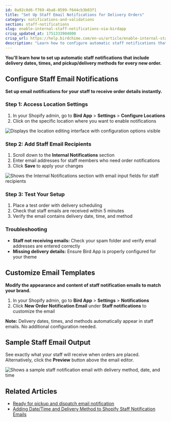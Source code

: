 ```yaml
---
id: 0a92c8d6-f769-4ba8-8599-f644cb3b03f1
title: "Set Up Staff Email Notifications for Delivery Orders"
category: notifications-and-validations
section: staff-notifications
slug: enable-internal-staff-notifications-via-birdapp
crisp_updated_at: 1751333904000
crisp_url: https://help.birdchime.com/en-us/article/enable-internal-staff-notifications-via-birdapp-1kp1gtc/
description: "Learn how to configure automatic staff notifications that include customer delivery dates, times, and pickup/delivery methods. Keep your team informed about every order with email notification system."
---
```


**You'll learn how to set up automatic staff notifications that include delivery dates, times, and pickup/delivery methods for every new order.**

## Configure Staff Email Notifications

**Set up email notifications for your staff to receive order details instantly.**

### Step 1: Access Location Settings

1. In your Shopify admin, go to **Bird App** > **Settings** > **Configure Locations**
2. Click on the specific location where you want to enable notifications

![Displays the location editing interface with configuration options visible](https://storage.crisp.chat/users/helpdesk/website/ca826b447482b000/image_5n46gl.png)

### Step 2: Add Staff Email Recipients

1. Scroll down to the **Internal Notifications** section
2. Enter email addresses for staff members who need order notifications
3. Click **Save** to apply your changes

![Shows the Internal Notifications section with email input fields for staff recipients](https://storage.crisp.chat/users/helpdesk/website/ca826b447482b000/image_1yq8c4.png)

### Step 3: Test Your Setup

1. Place a test order with delivery scheduling
2. Check that staff emails are received within 5 minutes
3. Verify the email contains delivery date, time, and method

### Troubleshooting

- **Staff not receiving emails:** Check your spam folder and verify email addresses are entered correctly
- **Missing delivery details:** Ensure Bird App is properly configured for your theme

## Customize Email Templates

**Modify the appearance and content of staff notification emails to match your brand.**

1. In your Shopify admin, go to **Bird App** > **Settings** > **Notifications**
2. Click **New Order Notification Email** under **Staff notifications** to customize the email

**Note:** Delivery dates, times, and methods automatically appear in staff emails. No additional configuration needed.

## Sample Staff Email Output

See exactly what your staff will receive when orders are placed. Alternatively, click the **Preview** button above the email editor.

![Shows a sample staff notification email with delivery method, date, and time](https://storage.crisp.chat/users/helpdesk/website/ca826b447482b000/image_1b98o56.png)

## Related Articles

- [Ready for pickup and dispatch email notification](https://help.birdchime.com/en-us/article/ready-for-pickup-and-dispatch-email-notification-8o1c1h/)
- [Adding Date/Time and Delivery Method to Shopify Staff Notification Emails](https://help.birdchime.com/en-us/article/adding-datetime-and-delivery-method-to-shopify-staff-notification-emails-ozlh06)